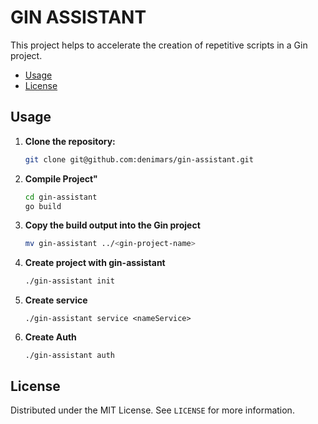 # GIN ASSISTANT

This project helps to accelerate the creation of repetitive scripts in a Gin project.

- [Usage](#usage)
- [License](#license)

## Usage


1. **Clone the repository:**

    ```bash
    git clone git@github.com:denimars/gin-assistant.git
    ```

2. **Compile Project"**

    ```bash
    cd gin-assistant
    go build
    ```

3. **Copy the build output into the Gin project**

    ```bash
    mv gin-assistant ../<gin-project-name>
    ```


4. **Create project with gin-assistant**

    ```bash
    ./gin-assistant init
    ```
5. **Create service**

    ```
    ./gin-assistant service <nameService> 
    ```
6. **Create Auth**

    ```
    ./gin-assistant auth
    ```


## License

Distributed under the MIT License. See `LICENSE` for more information.
